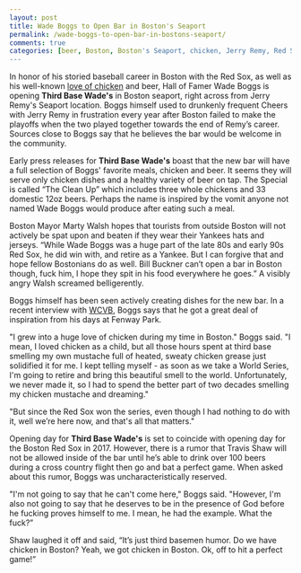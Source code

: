 ```yaml
---
layout: post
title: Wade Boggs to Open Bar in Boston's Seaport
permalink: /wade-boggs-to-open-bar-in-bostons-seaport/
comments: true
categories: [beer, Boston, Boston's Seaport, chicken, Jerry Remy, Red Sox, Sports, Wade Boggs, wicked]
---
```

In honor of his storied baseball career in Boston with the Red Sox, as well as his well-known <a href="http://wror.com/2016/05/26/listen-hall-famer-wade-boggs/">love of chicken</a> and beer, Hall of Famer Wade Boggs is opening **Third Base Wade's** in Boston seaport, right across from Jerry Remy's Seaport location. Boggs himself used to drunkenly frequent Cheers with Jerry Remy in frustration every year after Boston failed to make the playoffs when the two played together towards the end of Remy’s career. Sources close to Boggs say that he believes the bar would be welcome in the community.

Early press releases for **Third Base Wade's** boast that the new bar will have a full selection of Boggs' favorite meals, chicken and beer. It seems they will serve only chicken dishes and a healthy variety of beer on tap. The Special is called “The Clean Up” which includes three whole chickens and 33 domestic 12oz beers. Perhaps the name is inspired by the vomit anyone not named Wade Boggs would produce after eating such a meal.

Boston Mayor Marty Walsh hopes that tourists from outside Boston will not actively be spat upon and beaten if they wear their Yankees hats and jerseys. “While Wade Boggs was a huge part of the late 80s and early 90s Red Sox, he did win with, and retire as a Yankee. But I can forgive that and hope fellow Bostonians do as well. Bill Buckner can’t open a bar in Boston though, fuck him, I hope they spit in his food everywhere he goes.” A visibly angry Walsh screamed belligerently.

Boggs himself has been seen actively creating dishes for the new bar. In a recent interview with <a href="http://www.wcvb.com/">WCVB</a>, Boggs says that he got a great deal of inspiration from his days at Fenway Park.

"I grew into a huge love of chicken during my time in Boston." Boggs said. "I mean, I loved chicken as a child, but all those hours spent at third base smelling my own mustache full of heated, sweaty chicken grease just solidified it for me. I kept telling myself - as soon as we take a World Series, I'm going to retire and bring this beautiful smell to the world. Unfortunately, we never made it, so I had to spend the better part of two decades smelling my chicken mustache and dreaming."

"But since the Red Sox won the series, even though I had nothing to do with it, well we’re here now, and that's all that matters."

Opening day for **Third Base Wade's** is set to coincide with opening day for the Boston Red Sox in 2017. However, there is a rumor that Travis Shaw will not be allowed inside of the bar until he’s able to drink over 100 beers during a cross country flight then go and bat a perfect game. When asked about this rumor, Boggs was uncharacteristically reserved.

"I'm not going to say that he can't come here," Boggs said. "However, I'm also not going to say that he deserves to be in the presence of God before he fucking proves himself to me. I mean, he had the example. What the fuck?”

Shaw laughed it off and said, “It’s just third basemen humor. Do we have chicken in Boston? Yeah, we got chicken in Boston. Ok, off to hit a perfect game!”
